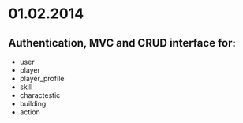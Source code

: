 # 01.02.2014

## Authentication, MVC and CRUD interface for:

* user
* player
* player_profile
* skill
* charactestic
* building
* action
